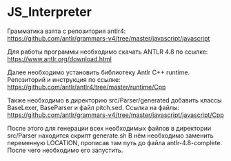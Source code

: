 # JS_Interpreter

Грамматика взята с репозитория antlr4: https://github.com/antlr/grammars-v4/tree/master/javascript/javascript

Для работы программы необходимо скачать ANTLR 4.8 по ссылке: https://www.antlr.org/download.html

Далее необходимо установить библиотеку Antlr C++ runtime. 
Репозиторий и инструкция по ссылке: https://github.com/antlr/antlr4/tree/master/runtime/Cpp

Также необходимо в директорию src/Parser/generated добавить классы BaseLexer, BaseParser и файл pitch.sed. 
Ссылка на файлы: https://github.com/antlr/grammars-v4/tree/master/javascript/javascript/Cpp

После этого для генерации всех необходимых файлов в директории src/Parser находится скрипт generate.sh
В нём необходимо заменить переменную LOCATION, прописав там путь до файла antlr-4.8-complete. После чего необходимо его запустить.